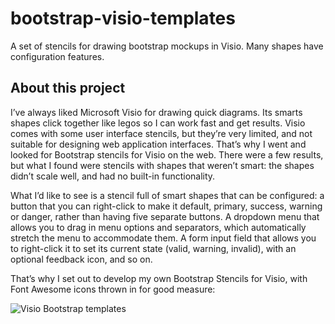 # bootstrap-visio-templates

A set of stencils for drawing bootstrap mockups in Visio. Many shapes have configuration features.

## About this project

I’ve always liked Microsoft Visio for drawing quick diagrams. Its smarts shapes click together like 
legos so I can work fast and get results. Visio comes with some user interface stencils, but they’re 
very limited, and not suitable for designing web application interfaces. That’s why I went and looked 
for Bootstrap stencils for Visio on the web. There were a few results, but what I found were stencils
with shapes that weren’t smart: the shapes didn’t scale well, and had no built-in functionality.

What I’d like to see is a stencil full of smart shapes that can be configured: a button that you can 
right-click to make it default, primary, success, warning or danger, rather than having five separate 
buttons. A dropdown menu that allows you to drag in menu options and separators, which automatically 
stretch the menu to accommodate them. A form input field that allows you to right-click it to set its
current state (valid, warning, invalid), with an optional feedback icon, and so on.

That’s why I set out to develop my own Bootstrap Stencils for Visio, with Font Awesome icons thrown 
in for good measure:

![Visio Bootstrap templates](http://www.independent-software.com/assets/visio/bootstrap-visio-templates.png)


